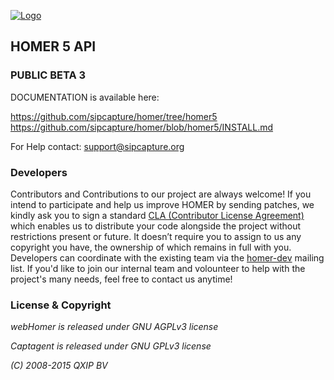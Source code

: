 [![Logo](http://sipcapture.org/data/images/sipcapture_header.png)](http://sipcapture.org)

## HOMER 5 API

### PUBLIC BETA 3

DOCUMENTATION is available here:

https://github.com/sipcapture/homer/tree/homer5
https://github.com/sipcapture/homer/blob/homer5/INSTALL.md

For Help contact: support@sipcapture.org


### Developers
Contributors and Contributions to our project are always welcome! If you intend to participate and help us improve HOMER by sending patches, we kindly ask you to sign a standard [CLA (Contributor License Agreement)](http://cla.qxip.net) which enables us to distribute your code alongside the project without restrictions present or future. It doesn’t require you to assign to us any copyright you have, the ownership of which remains in full with you. Developers can coordinate with the existing team via the [homer-dev](http://groups.google.com/group/homer-dev) mailing list. If you'd like to join our internal team and volounteer to help with the project's many needs, feel free to contact us anytime!




### License & Copyright

*webHomer is released under GNU AGPLv3 license*

*Captagent is released under GNU GPLv3 license*

*(C) 2008-2015 QXIP BV*



